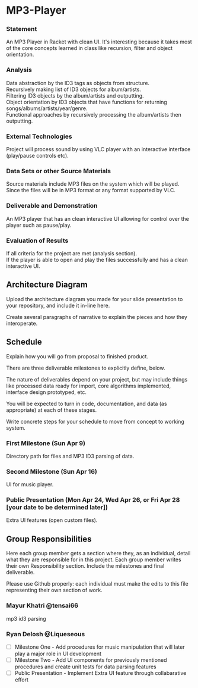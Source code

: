# MP3-Player

### Statement
An MP3 Player in Racket with clean UI. It's interesting because it takes most of the core concepts learned in class like recursion, filter and object orientation.

### Analysis

Data abstraction by the ID3 tags as objects from structure.  
Recursively making list of ID3 objects for album/artists.  
Filtering ID3 objects by the album/artists and outputting.  
Object orientation by ID3 objects that have functions for returning songs/albums/artists/year/genre.  
Functional approaches by recursively processing the album/artists then outputting.  

### External Technologies

Project will process sound by using VLC player with an interactive interface (play/pause controls etc).

### Data Sets or other Source Materials

Source materials include MP3 files on the system which will be played. Since the files will be in MP3 format or any format supported by VLC.

### Deliverable and Demonstration

An MP3 player that has an clean interactive UI allowing for control over the player such as pause/play.

### Evaluation of Results

If all criteria for the project are met (analysis section).    
If the player is able to open and play the files successfully and has a clean interactive UI.  

## Architecture Diagram
Upload the architecture diagram you made for your slide presentation to your repository, and include it in-line here.

Create several paragraphs of narrative to explain the pieces and how they interoperate.

## Schedule
Explain how you will go from proposal to finished product. 

There are three deliverable milestones to explicitly define, below.

The nature of deliverables depend on your project, but may include things like processed data ready for import, core algorithms implemented, interface design prototyped, etc. 

You will be expected to turn in code, documentation, and data (as appropriate) at each of these stages.

Write concrete steps for your schedule to move from concept to working system. 

### First Milestone (Sun Apr 9)

Directory path for files and MP3 ID3 parsing of data.  

### Second Milestone (Sun Apr 16)

UI for music player.  

### Public Presentation (Mon Apr 24, Wed Apr 26, or Fri Apr 28 [your date to be determined later])

Extra UI features (open custom files).  


## Group Responsibilities
Here each group member gets a section where they, as an individual, detail what they are responsible for in this project. Each group member writes their own Responsibility section. Include the milestones and final deliverable.

Please use Github properly: each individual must make the edits to this file representing their own section of work.


### Mayur Khatri @tensai66
mp3 id3 parsing 

### Ryan Delosh @Liqueseous
- [ ] Milestone One - Add procedures for music manipulation that will later play a major role in UI development
- [ ] Milestone Two - Add UI components for previously mentioned procedures and create unit tests for data parsing features
- [ ] Public Presentation - Implement Extra UI feature through collabarative effort
